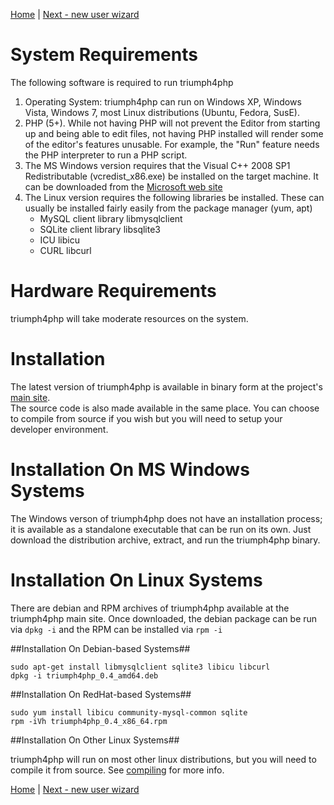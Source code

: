 [Home](/#toc) | [Next - new user wizard](/new-user-wizard/)

# System Requirements #
The following software is required to run triumph4php 

  1. Operating System:  triumph4php  can run on Windows XP, Windows Vista, Windows 7, most Linux distributions 
     (Ubuntu, Fedora, SusE).
  2. PHP (5+). While not having PHP will not prevent the Editor from starting up and being able to edit 
     files, not having PHP installed will render some of the editor's features unusable. For example, the 
    "Run" feature needs the PHP interpreter to run a PHP script.
  3. The MS Windows version requires that the Visual C++ 2008 SP1 Redistributable (vcredist_x86.exe) be 
     installed on the target machine. It can be downloaded from the 
    [Microsoft web site](http://www.microsoft.com/en-us/download/details.aspx?id=26368)
  4. The Linux version requires the following libraries be installed. These can
     usually be installed fairly easily from the package manager (yum, apt)
      - MySQL client library libmysqlclient
	  - SQLite client library libsqlite3
	  - ICU libicu
	  - CURL libcurl

# Hardware Requirements #
triumph4php will take moderate resources on the system.

# Installation #
The latest version of triumph4php is available in binary form at the project's [main site](http://triumph4php.com).  
The source code is also made available in the same place. You can choose to compile from source if you wish but you will 
need to setup your developer environment. 

# Installation On MS Windows Systems #
The Windows verson of triumph4php does not have an installation process; it is available as a standalone executable 
that can be run on its own. Just download the distribution archive, extract, and run the triumph4php binary.

# Installation On Linux Systems #
There are debian and RPM archives of triumph4php available at the triumph4php main site. Once downloaded,
the debian package can be run via `dpkg -i` and the RPM can be installed via `rpm -i`

##Installation On Debian-based Systems##

    sudo apt-get install libmysqlclient sqlite3 libicu libcurl
	dpkg -i triumph4php_0.4_amd64.deb

##Installation On RedHat-based Systems##

    sudo yum install libicu community-mysql-common sqlite
    rpm -iVh triumph4php_0.4_x86_64.rpm

##Installation On Other Linux Systems##

triumph4php will run on most other linux distributions, but you will need to compile it from source.
See [compiling](/compiling/) for more info.

[Home](/#toc) | [Next - new user wizard](/new-user-wizard/)
